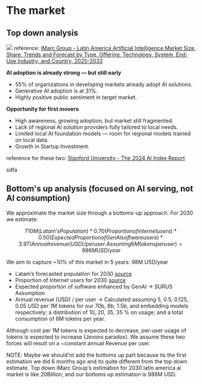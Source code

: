 # The market

## Top down analysis

**![](https://lh7-rt.googleusercontent.com/slidesz/AGV_vUfFIF96qXSsUHMf278hdfVZHzPCzDBwHcPLBFBbEorNR6IhGal3Z9JzI4GSAfvn9g358UUxgYYfpKtfF8oOfejO1tpAt0MAvNc-xmIvfCR0ljwzaUfAE2St9XJsMRhQTBD364qr1w=s2048?key=BU5rTXOm6eIYjGeLbE6sRw)**
reference: [iMarc Group - Latin America Artificial Intelligence Market Size, Share, Trends and Forecast by Type, Offering, Technology, System, End-Use Industry, and Country, 2025-2033](https://www.imarcgroup.com/latin-america-artificial-intelligence-market)

**AI adoption is already strong — but still early**
- 55% of organizations in developing markets already adopt AI solutions.
- Generative AI adoption is at 31%.
- Highly positive public sentiment in target market.

**Opportunity for first movers**
- High awareness, growing adoption, but market still fragmented.
- Lack of regional AI solution providers fully tailored to local needs.
- Limited local AI foundation models — room for regional models trained on local data.
- Growth in Startup Investment.

reference for these two: [Stanford University - The 2024 AI Index Report](https://hai.stanford.edu/ai-index/2024-ai-index-report)


sdfa
## Bottom's up analysis (focused on AI serving, not AI consumption)
We approximate the market size through a bottoms-up approach. For 2030 we estimate:

$$
710M (Latam’s Population) * 0.70 (Proportion of internet users) * 0.50 (Expected Proportion of GenAI software users) * 3.97 (Annual revenue (USD) / per user. Assuming 6M tokens per user) = 986M USD/year
$$

We aim to capture ~10% of this market in 5 years: 
98M USD/year 


- Latam’s forecasted population for 2030 [source](https://www.un.org/en/development/desa/population/publications/pdf/trends/Population2030.pdf)
- Proportion of Internet users for 2030 [source](https://www.statista.com/statistics/873565/mobile-internet-penetration-rate-latin-america/)
- Expected proportion of software enhanced by GenAI → SURUS Assumption
- Annual revenue (USD) / per user → Calculated assuming 5, 0.5, 0.125, 0.05 USD per 1M tokens for our 70b, 8b, 1.5b, and embedding models respectively; a distribution of 10, 20, 35, 35 % on usage; and a total consumption of 6M tokens per year.

Although cost per 1M tokens is expected to decrease, per-user usage of tokens is expected to increase (Jevons paradox). We assume these two forces will result on a ~constant annual Revenue per user. 


NOTE: Maybe we should'nt add the bottoms up part because its the first estimation we did 6 months ago and its quite different from the top down estimate. Top down iMarc Group's estimation for 2030 latin america ai market is like 20Billion, and our bottoms up estimation is 986M USD.

